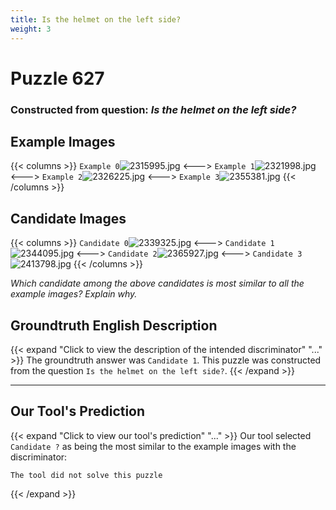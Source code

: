 ```yaml
---
title: Is the helmet on the left side?
weight: 3
---
```


# Puzzle 627
### Constructed from question: _Is the helmet on the left side?_


## Example Images
{{< columns >}}
`Example 0`![2315995.jpg](/gqa_images/2315995.jpg)
<--->
`Example 1`![2321998.jpg](/gqa_images/2321998.jpg)
<--->
`Example 2`![2326225.jpg](/gqa_images/2326225.jpg)
<--->
`Example 3`![2355381.jpg](/gqa_images/2355381.jpg)
{{< /columns >}}

## Candidate Images
{{< columns >}}
`Candidate 0`![2339325.jpg](/gqa_images/2339325.jpg)
<--->
`Candidate 1`![2344095.jpg](/gqa_images/2344095.jpg)
<--->
`Candidate 2`![2365927.jpg](/gqa_images/2365927.jpg)
<--->
`Candidate 3`![2413798.jpg](/gqa_images/2413798.jpg)
{{< /columns >}}

*Which candidate among the above candidates is most similar to all the example images? Explain why.*

## Groundtruth English Description

{{< expand "Click to view the description of the intended discriminator" "..." >}}
The groundtruth answer was `Candidate 1`. This puzzle was constructed from the question `Is the helmet on the left side?`.
{{< /expand >}}

---

## Our Tool's Prediction

{{< expand "Click to view our tool's prediction" "..." >}}
Our tool selected `Candidate ?` as being the most similar to the example images with the discriminator:
```plaintext
The tool did not solve this puzzle
```
{{< /expand >}}

